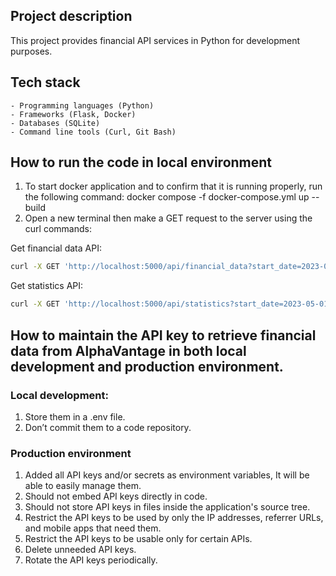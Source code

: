 ## Project description
This project provides financial API services in Python for development purposes.

## Tech stack
    - Programming languages (Python)
    - Frameworks (Flask, Docker)
    - Databases (SQLite)
    - Command line tools (Curl, Git Bash)

## How to run the code in local environment
1. To start docker application and to confirm that it is running properly, run the following command:
 docker compose -f docker-compose.yml up --build
2. Open a new terminal then make a GET request to the server using the curl commands:

Get financial data API:
```bash
curl -X GET 'http://localhost:5000/api/financial_data?start_date=2023-05-01&end_date=2023-05-31&symbol=IBM&limit=3&page=2'
```

Get statistics API:
```bash
curl -X GET 'http://localhost:5000/api/statistics?start_date=2023-05-01&end_date=2023-05-31&symbol=IBM'
```

## How to maintain the API key to retrieve financial data from AlphaVantage in both local development and production environment.
### Local development:
1. Store them in a .env file.
2. Don’t commit them to a code repository.

### Production environment
1. Added all API keys and/or secrets as environment variables, It will be able to easily manage them.
2. Should not embed API keys directly in code.
3. Should not store API keys in files inside the application's source tree.
4. Restrict the API keys to be used by only the IP addresses, referrer URLs, and mobile apps that need them.
5. Restrict the API keys to be usable only for certain APIs.
6. Delete unneeded API keys.
7. Rotate the API keys periodically.
